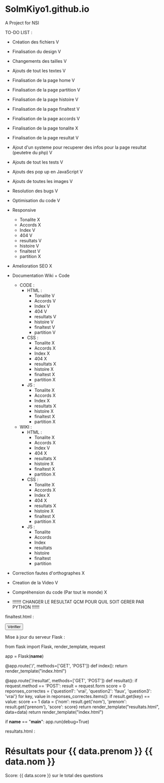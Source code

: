 # SoImKiyo1.github.io

A Project for NSI 

TO-DO LIST :
- Création des fichiers V
- Finalisation du design V
- Changements des tailles V
- Ajouts de tout les textes V
- Finalisation de la page home V
- Finalisation de la page partition V
- Finalisation de la page histoire V
- Finalisation de la page finaltest V
- Finalisation de la page accords V
- Finalisation de la page tonalite X
- Finalisation de la page resultat V
- Ajout d'un systeme pour recuperer des infos pour la page resultat (peutetre du php) V
- Ajouts de tout les tests V
- Ajouts des pop up en JavaScript V
- Ajouts de toutes les images V
- Resolution des bugs V
- Optimisation du code V

- Responsive
    - Tonalite X
    - Accords X
    - Index V
    - 404 V
    - resultats V
    - histoire V
    - finaltest V
    - partition X

- Amelioration SEO X

- Documentation Wiki + Code
    - CODE :
        - HTML :
            - Tonalite V
            - Accords V
            - Index V
            - 404 V
            - resultats V
            - histoire V
            - finaltest V
            - partition V
        - CSS :
            - Tonalite X
            - Accords X
            - Index X
            - 404 X
            - resultats X
            - histoire X 
            - finaltest X
            - partition X
        - JS : 
            - Tonalite X
            - Accords X
            - Index X
            - resultats X
            - histoire X
            - finaltest X
            - partition X 
    - WIKI :
        - HTML :
            - Tonalite X
            - Accords X
            - Index V
            - 404 X
            - resultats X
            - histoire X
            - finaltest X
            - partition X
        - CSS :
            - Tonalite X
            - Accords X
            - Index X
            - 404 X
            - resultats X
            - histoire X 
            - finaltest X
            - partition X
        - JS : 
            - Tonalite
            - Accords
            - Index
            - resultats
            - histoire
            - finaltest
            - partition

- Correction fautes d'orthographes X
- Creation de la Video V 
- Compréhension du code (Par tout le monde) X

- !!!!!!! CHANGER LE RESULTAT QCM POUR QUIL SOIT GERER PAR PYTHON !!!!!!

finaltest.html : 

<!DOCTYPE html>
<html lang="fr">
   <head>
      <!-- ... (le reste de l'en-tête reste inchangé) ... -->
   </head>
   <body>
      <!-- ... (le reste du corps reste inchangé) ... -->
      <!-- Modification du formulaire -->
      <form id="qcmForm" action="/resultat" method="post">
         <!-- Les champs pour le nom et le prénom -->
         <div class="form-row">
            <!-- ... (les champs Nom et Prénom restent inchangés) ... -->
         </div>
         <!-- Questions -->
         <!-- ... (les questions restent inchangées) ... -->
         <input type="submit" value="Vérifier">
      </form>
      <!-- ... (le reste du corps reste inchangé) ... -->
   </body>
</html>

Mise à jour du serveur Flask :

from flask import Flask, render_template, request

app = Flask(__name__)

@app.route('/', methods=['GET', 'POST'])
def index():
    return render_template("index.html")

@app.route('/resultat', methods=['GET', 'POST'])
def resultat():
    if request.method == 'POST':
        result = request.form
        score = 0
        reponses_correctes = {'question1': 'vrai', 'question2': 'faux', 'question3': 'vrai'}
        for key, value in reponses_correctes.items():
            if result.get(key) == value:
                score += 1
        data = {'nom': result.get('nom'), 'prenom': result.get('prenom'), 'score': score}
        return render_template("resultats.html", data=data)
    return render_template("index.html")

if __name__ == "__main__":
    app.run(debug=True)


resultats.html :

<!DOCTYPE html>
<html lang="fr">
   <head>
      <!-- ... (le reste de l'en-tête reste inchangé) ... -->
   </head>
   <body>
      <!-- ... (le reste du corps reste inchangé) ... -->
      <!-- Zone d'affichage des résultats -->
      <div id="resultats">
         <h1>Résultats pour {{ data.prenom }} {{ data.nom }}</h1>
         <p>Score: {{ data.score }} sur le total des questions</p>
         <!-- Autres détails si nécessaire -->
      </div>
      <!-- ... (le reste du corps reste inchangé) ... -->
   </body>
</html>

